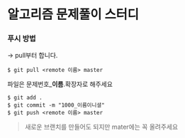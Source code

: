 알고리즘 문제풀이 스터디
========================

### 푸시 방법
-> pull부터 합니다.  

```
$ git pull <remote 이름> master
```
파일은 문제번호_**이름**.확장자로 해주세요

```
$ git add .
$ git commit -m "1000_이름이니셜"
$ git push <remote 이름> master
```

> 새로운 브랜치를 만들어도 되지만 mater에는 꼭 올려주세요
